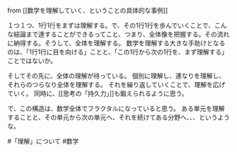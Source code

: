 from [[数学を理解していく、ということの具体的な事例]]

１つ１つ、1行1行をまずは理解する。で、その1行1行を歩んでいくことで、こんな結論まで達することができるってこと、つまり、全体像を把握する。その流れに納得する。そうして、全体を理解する。
数学を理解する大きな手助けとなるのは、「1行1行に目を向ける」ことと、「この1行から次の1行を、まず理解する」ことではないか。

そしてその先に、全体の理解が待っている。
個別に理解し、連なりを理解し、それらのつらなり全体を理解する。
それを繰り返していくことで、理解を広げていく。
同時に、[[思考の「持久力」]]も鍛えられるように思う。

で、この構造は、数学全体でフラクタルになっていると思う。
ある単元を理解することと、その単元から次の単元へ、それを続けてある分野へ、、、というような。

#「理解」について #数学